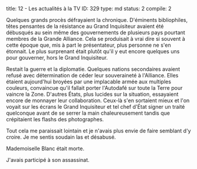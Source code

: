 title:          12 - Les actualités à la TV
ID:             329
type:           md
status:         2
compile:        2


Quelques grands procès défrayaient la chronique. D'éminents bibliophiles, têtes pensantes de la résistance au Grand Inquisiteur avaient été débusqués au sein même des gouvernements de plusieurs pays pourtant membres de la Grande Alliance. Cela se produisait à vrai dire si souvent à cette époque que, mis à part le présentateur, plus personne ne s'en étonnait. Le plus surprenant était plutôt qu'il y eut encore quelques uns pour gouverner, hors le Grand Inquisiteur.

Restait la guerre et la diplomatie. Quelques nations secondaires avaient refusé avec détermination de céder leur souveraineté à l'Alliance. Elles étaient aujourd'hui broyées par une implacable armée aux multiples couleurs, convaincue qu'il fallait porter l'Autodafé sur toute la Terre pour vaincre la Zone. D'autres États, plus lucides sur la situation, essayaient encore de monnayer leur collaboration. Ceux-là s'en sortaient mieux et l'on voyait sur les écrans le Grand Inquisiteur et tel chef d'État signer un traité quelconque avant de se serrer la main chaleureusement tandis que crépitaient les flashs des photographes.

Tout cela me paraissait lointain et je n'avais plus envie de faire semblant d'y croire. Je me sentis soudain las et désabusé.

Mademoiselle Blanc était morte.

J'avais participé à son assassinat.